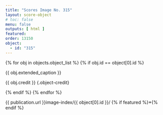 ```yaml
---
title: "Scores Image No. 315"
layout: score-object
# toc: false
menu: false
outputs: [ html ]
featured: 
order: 13150
object:
  - id: "315"
---
```


{% for obj in objects.object_list %}
{% if obj.id == object[0].id %}

{{ obj.extended_caption }}

{{ obj.credit }} {.object-credit}

{% endif %}
{% endfor %}

<div class="object-credit object-url is-print-only">

{{ publication.url }}image-index/{{ object[0].id }}/ {% if featured %}*{% endif %}

</div>
